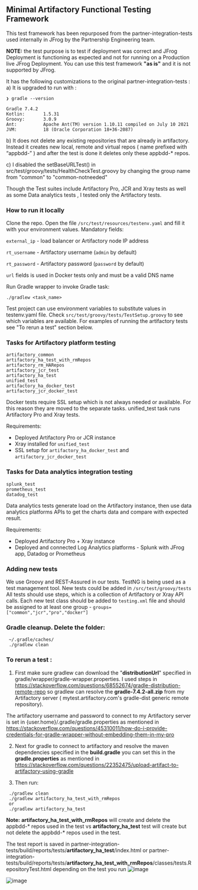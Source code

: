 ## Minimal Artifactory Functional Testing Framework

This test framework has been repurposed from the partner-integration-tests used internally in JFrog by the Partnership Engineering team.

**NOTE:** the test purpose is to test if deployment was correct and JFrog Deployment is functioning as expected and not for running  on a Production live JFrog Deployment. 
You can use this test framework **"as is"** and  it is not supported by JFrog.

It has the following customizations to the original partner-integration-tests :
a) It is upgraded to run with :

```
❯ gradle --version

Gradle 7.4.2
Kotlin:       1.5.31
Groovy:       3.0.9
Ant:          Apache Ant(TM) version 1.10.11 compiled on July 10 2021
JVM:          18 (Oracle Corporation 18+36-2087)
```

b) It does not delete any existing repositories that are already in artifactory. Instead it creates new local, remote and virtual repos ( name prefixed with “appbdd-” ) and after the test is done it deletes only these appbdd-* repos.

c) I disabled the setBaseURLTest() in src/test/groovy/tests/HealthCheckTest.groovy by changing the group name from "common" to "common-notneeded"

Though the Test suites include Artifactory Pro, JCR and Xray tests as well as some Data analytics tests , I tested only the Artifactory tests.    

### How to run it locally
Clone the repo. Open the file ```/src/test/resources/testenv.yaml``` and fill it with your environment values. Mandatory fields: 

`external_ip` - load balancer or Artifactory node IP address

`rt_username` - Artifactory username (`admin` by default)

`rt_password` - Artifactory password (`password` by default)

`url` fields is used in Docker tests only and must be a valid DNS name

Run Gradle wrapper to invoke Gradle task: 
```
./gradlew <task_name>
```
Test project can use environment variables to substitute values in testenv.yaml file. Check ```src/test/groovy/tests/TestSetup.groovy``` to see which variables are available. 
For examples of running the artifactory tests see "To rerun a test" section below.


### Tasks for Artifactory platform testing
```
artifactory_common
artifactory_ha_test_with_rmRepos
artifactory_rm_HARepos
artifactory_jcr_test
artifactory_ha_test
unified_test
artifactory_ha_docker_test
artifactory_jcr_docker_test
```
Docker tests require SSL setup which is not always needed or available.
For this reason they are moved to the separate tasks. 
unified_test task runs Artifactory Pro and Xray tests.  

Requirements: 
- Deployed Artifactory Pro or JCR instance
- Xray installed for ``unified_test``
- SSL setup for ``artifactory_ha_docker_test`` and ``artifactory_jcr_docker_test``

### Tasks for Data analytics integration testing
```
splunk_test
prometheus_test
datadog_test
```
Data analytics tests generate load on the Artifactory instance, then use data analytics platforms APIs to get the charts 
data and compare with expected result.

Requirements: 
- Deployed Artifactory Pro + Xray instance
- Deployed and connected Log Analytics platforms - Splunk with JFrog app, Datadog or Prometheus

### Adding new tests
We use Groovy and REST-Assured in our tests. TestNG is being used as a test management tool. 
New tests could be added in `/src/test/groovy/tests`
All tests should use steps, which is a collection of Artifactory or Xray API calls. 
Each new test class should be added to `testing.xml` file and should be assigned to at least one group - ```groups=["common","jcr","pro","docker"]```

### Gradle cleanup. Delete the folder:
```
 ~/.gradle/caches/
 ./gradlew clean
```

### To rerun a test :
1. First make sure gradlew can download the "**distributionUrl**" specified in gradle/wrapper/gradle-wrapper.properties. I used steps in https://stackoverflow.com/questions/68552674/gradle-distribution-remote-repo so  gradlew can resolve the **gradle-7.4.2-all.zip** from my Artifactory server  ( mytest.artifactory.com's gradle-dist generic remote repository).

The artifactory username and password to connect to  my Artifactory server is set in 
{user.home}/.gradle/gradle.properties as mentioned in https://stackoverflow.com/questions/45310011/how-do-i-provide-credentials-for-gradle-wrapper-without-embedding-them-in-my-pro

2. Next for gradle to connect to artifactory and resolve  the maven dependencies specified in the **build.gradle** you can set this in the **gradle.properties** as mentioned in https://stackoverflow.com/questions/22352475/upload-artifact-to-artifactory-using-gradle

3. Then run:
```
 ./gradlew clean
 ./gradlew artifactory_ha_test_with_rmRepos
 or
 ./gradlew artifactory_ha_test
```
**Note:** **artifactory_ha_test_with_rmRepos** will create and delete the appbdd-* repos used in the test 
vs
**artifactory_ha_test** test will create but not delete the appbdd-* repos used in the test.

The test  report is saved in partner-integration-tests/build/reports/tests/**artifactory_ha_test**/index.html or partner-integration-tests/build/reports/tests/**artifactory_ha_test_with_rmRepos**/classes/tests.RepositoryTest.html depending on the test you run
![image](https://user-images.githubusercontent.com/7613305/163461564-d4225f88-0449-4b64-8ff1-24f8454425e5.png)

![image](https://user-images.githubusercontent.com/7613305/163461626-78b5bbf2-5a33-4420-ab92-c2fbfce04fee.png)

